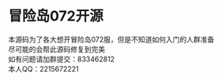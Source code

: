 # 冒险岛072开源

本源码为了各大想开冒险岛072服，但是不知道如何入门的人群准备  
尽可能的会帮此源码修复到完美  
如有问题请加群提交：833462812  
本人QQ：2215672221  
